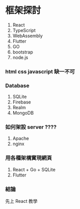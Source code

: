 # 框架探討 
1. React
2. TypeScript
3. WebAssembly
4. Flutter
5. GO
6. bootstrap
7. node.js

### html css javascript 缺一不可

### Database
1. SQLite
2. Firebase
3. Realm
4. MongoDB


### 如何架設 server ????
1. Apache
2. nginx



### 用各種架構實現網頁
1. React + Go + SQLite
2. Flutter



### 結論
先上 React 教學

 
